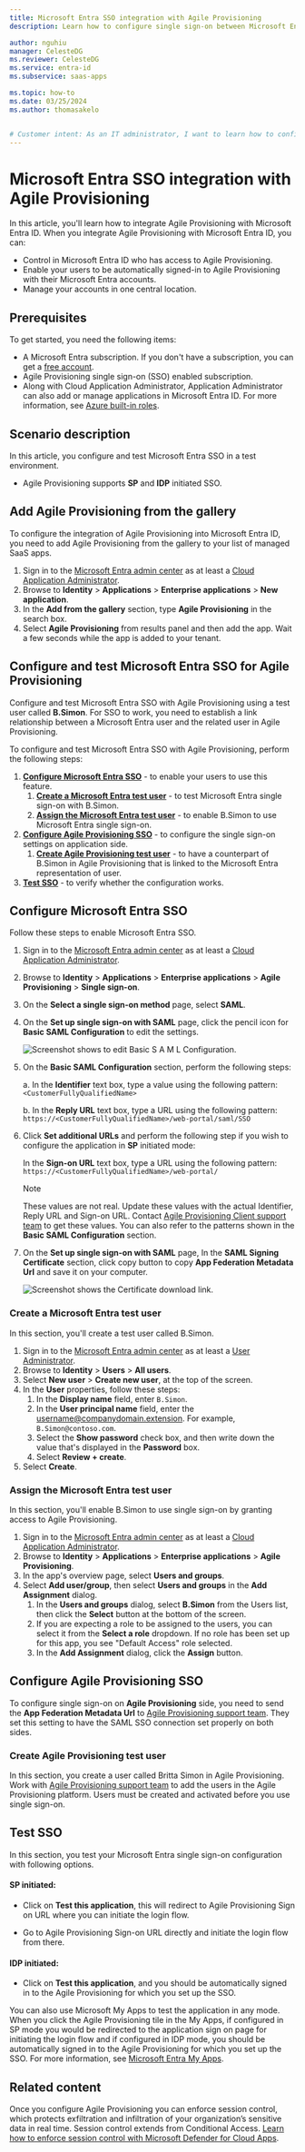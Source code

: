 ```yaml
---
title: Microsoft Entra SSO integration with Agile Provisioning
description: Learn how to configure single sign-on between Microsoft Entra ID and Agile Provisioning.

author: nguhiu
manager: CelesteDG
ms.reviewer: CelesteDG
ms.service: entra-id
ms.subservice: saas-apps

ms.topic: how-to
ms.date: 03/25/2024
ms.author: thomasakelo


# Customer intent: As an IT administrator, I want to learn how to configure single sign-on between Microsoft Entra ID and Agile Provisioning so that I can control who has access to Agile Provisioning, enable automatic sign-in with Microsoft Entra accounts, and manage my accounts in one central location.
---
```


# Microsoft Entra SSO integration with Agile Provisioning

In this article,  you'll learn how to integrate Agile Provisioning with Microsoft Entra ID. When you integrate Agile Provisioning with Microsoft Entra ID, you can:

* Control in Microsoft Entra ID who has access to Agile Provisioning.
* Enable your users to be automatically signed-in to Agile Provisioning with their Microsoft Entra accounts.
* Manage your accounts in one central location.

## Prerequisites

To get started, you need the following items:

* A Microsoft Entra subscription. If you don't have a subscription, you can get a [free account](https://azure.microsoft.com/free/).
* Agile Provisioning single sign-on (SSO) enabled subscription.
* Along with Cloud Application Administrator, Application Administrator can also add or manage applications in Microsoft Entra ID.
For more information, see [Azure built-in roles](~/identity/role-based-access-control/permissions-reference.md).

## Scenario description

In this article,  you configure and test Microsoft Entra SSO in a test environment.

* Agile Provisioning supports **SP** and **IDP** initiated SSO.

## Add Agile Provisioning from the gallery

To configure the integration of Agile Provisioning into Microsoft Entra ID, you need to add Agile Provisioning from the gallery to your list of managed SaaS apps.

1. Sign in to the [Microsoft Entra admin center](https://entra.microsoft.com) as at least a [Cloud Application Administrator](~/identity/role-based-access-control/permissions-reference.md#cloud-application-administrator).
1. Browse to **Identity** > **Applications** > **Enterprise applications** > **New application**.
1. In the **Add from the gallery** section, type **Agile Provisioning** in the search box.
1. Select **Agile Provisioning** from results panel and then add the app. Wait a few seconds while the app is added to your tenant.

<a name='configure-and-test-azure-ad-sso-for-agile-provisioning'></a>

## Configure and test Microsoft Entra SSO for Agile Provisioning

Configure and test Microsoft Entra SSO with Agile Provisioning using a test user called **B.Simon**. For SSO to work, you need to establish a link relationship between a Microsoft Entra user and the related user in Agile Provisioning.

To configure and test Microsoft Entra SSO with Agile Provisioning, perform the following steps:

1. **[Configure Microsoft Entra SSO](#configure-azure-ad-sso)** - to enable your users to use this feature.
    1. **[Create a Microsoft Entra test user](#create-an-azure-ad-test-user)** - to test Microsoft Entra single sign-on with B.Simon.
    1. **[Assign the Microsoft Entra test user](#assign-the-azure-ad-test-user)** - to enable B.Simon to use Microsoft Entra single sign-on.
1. **[Configure Agile Provisioning SSO](#configure-agile-provisioning-sso)** - to configure the single sign-on settings on application side.
    1. **[Create Agile Provisioning test user](#create-agile-provisioning-test-user)** - to have a counterpart of B.Simon in Agile Provisioning that is linked to the Microsoft Entra representation of user.
1. **[Test SSO](#test-sso)** - to verify whether the configuration works.

<a name='configure-azure-ad-sso'></a>

## Configure Microsoft Entra SSO

Follow these steps to enable Microsoft Entra SSO.

1. Sign in to the [Microsoft Entra admin center](https://entra.microsoft.com) as at least a [Cloud Application Administrator](~/identity/role-based-access-control/permissions-reference.md#cloud-application-administrator).
1. Browse to **Identity** > **Applications** > **Enterprise applications** > **Agile Provisioning** > **Single sign-on**.
1. On the **Select a single sign-on method** page, select **SAML**.
1. On the **Set up single sign-on with SAML** page, click the pencil icon for **Basic SAML Configuration** to edit the settings.

    ![Screenshot shows to edit Basic S A M L Configuration.](common/edit-urls.png "Basic Configuration")

1. On the **Basic SAML Configuration** section, perform the following steps:

    a. In the **Identifier** text box, type a value using the following pattern:
    `<CustomerFullyQualifiedName>`
    
    b. In the **Reply URL** text box, type a URL using the following pattern:
    `https://<CustomerFullyQualifiedName>/web-portal/saml/SSO`

1. Click **Set additional URLs** and perform the following step if you wish to configure the application in **SP** initiated mode:

    In the **Sign-on URL** text box, type a URL using the following pattern:
    `https://<CustomerFullyQualifiedName>/web-portal/`

    > [!NOTE]
	> These values are not real. Update these values with the actual Identifier, Reply URL and Sign-on URL. Contact [Agile Provisioning Client support team](mailto:support@flexcomlabs.com) to get these values. You can also refer to the patterns shown in the **Basic SAML Configuration** section.

1. On the **Set up single sign-on with SAML** page, In the **SAML Signing Certificate** section, click copy button to copy **App Federation Metadata Url** and save it on your computer.

	![Screenshot shows the Certificate download link.](common/copy-metadataurl.png "Certificate")

<a name='create-an-azure-ad-test-user'></a>

### Create a Microsoft Entra test user

In this section, you'll create a test user called B.Simon.

1. Sign in to the [Microsoft Entra admin center](https://entra.microsoft.com) as at least a [User Administrator](~/identity/role-based-access-control/permissions-reference.md#user-administrator).
1. Browse to **Identity** > **Users** > **All users**.
1. Select **New user** > **Create new user**, at the top of the screen.
1. In the **User** properties, follow these steps:
   1. In the **Display name** field, enter `B.Simon`.  
   1. In the **User principal name** field, enter the username@companydomain.extension. For example, `B.Simon@contoso.com`.
   1. Select the **Show password** check box, and then write down the value that's displayed in the **Password** box.
   1. Select **Review + create**.
1. Select **Create**.

<a name='assign-the-azure-ad-test-user'></a>

### Assign the Microsoft Entra test user

In this section, you'll enable B.Simon to use single sign-on by granting access to Agile Provisioning.

1. Sign in to the [Microsoft Entra admin center](https://entra.microsoft.com) as at least a [Cloud Application Administrator](~/identity/role-based-access-control/permissions-reference.md#cloud-application-administrator).
1. Browse to **Identity** > **Applications** > **Enterprise applications** > **Agile Provisioning**.
1. In the app's overview page, select **Users and groups**.
1. Select **Add user/group**, then select **Users and groups** in the **Add Assignment** dialog.
   1. In the **Users and groups** dialog, select **B.Simon** from the Users list, then click the **Select** button at the bottom of the screen.
   1. If you are expecting a role to be assigned to the users, you can select it from the **Select a role** dropdown. If no role has been set up for this app, you see "Default Access" role selected.
   1. In the **Add Assignment** dialog, click the **Assign** button.

## Configure Agile Provisioning SSO

To configure single sign-on on **Agile Provisioning** side, you need to send the **App Federation Metadata Url** to [Agile Provisioning support team](mailto:support@flexcomlabs.com). They set this setting to have the SAML SSO connection set properly on both sides.

### Create Agile Provisioning test user

In this section, you create a user called Britta Simon in Agile Provisioning. Work with [Agile Provisioning support team](mailto:support@flexcomlabs.com) to add the users in the Agile Provisioning platform. Users must be created and activated before you use single sign-on.

## Test SSO 

In this section, you test your Microsoft Entra single sign-on configuration with following options. 

#### SP initiated:

* Click on **Test this application**, this will redirect to Agile Provisioning Sign on URL where you can initiate the login flow.  

* Go to Agile Provisioning Sign-on URL directly and initiate the login flow from there.

#### IDP initiated:

* Click on **Test this application**, and you should be automatically signed in to the Agile Provisioning for which you set up the SSO. 

You can also use Microsoft My Apps to test the application in any mode. When you click the Agile Provisioning tile in the My Apps, if configured in SP mode you would be redirected to the application sign on page for initiating the login flow and if configured in IDP mode, you should be automatically signed in to the Agile Provisioning for which you set up the SSO. For more information, see [Microsoft Entra My Apps](/azure/active-directory/manage-apps/end-user-experiences#azure-ad-my-apps).

## Related content

Once you configure Agile Provisioning you can enforce session control, which protects exfiltration and infiltration of your organization’s sensitive data in real time. Session control extends from Conditional Access. [Learn how to enforce session control with Microsoft Defender for Cloud Apps](/cloud-app-security/proxy-deployment-any-app).
